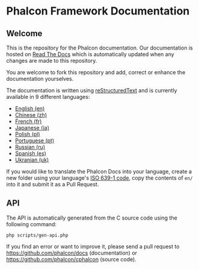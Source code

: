 # Phalcon Framework Documentation



## Welcome

This is the repository for the Phalcon documentation. Our documentation is
hosted on [Read The Docs](http://www.readthedocs.org) which is automatically
updated when any changes are made to this repository.

You are welcome to fork this repository and add, correct or enhance the
documentation yourselves.

The documentation is written using [reStructuredText](http://sphinx.pocoo.org/rest.html) and is currently available in 9 different languages:

* [English (en)](https://docs.phalconphp.com/en/latest/index.html)
* [Chinese (zh)](https://docs.phalconphp.com/zh/latest/index.html)
* [French (fr)](https://docs.phalconphp.com/fr/latest/index.html)
* [Japanese (ja)](https://docs.phalconphp.com/ja/latest/index.html)
* [Polish (pl)](https://docs.phalconphp.com/pl/latest/index.html)
* [Portuguese (pt)](https://docs.phalconphp.com/pt/latest/index.html)
* [Russian (ru)](https://docs.phalconphp.com/ru/latest/index.html)
* [Spanish (es)](https://docs.phalconphp.com/es/latest/index.html)
* [Ukranian (uk)](https://docs.phalconphp.com/uk/latest/index.html)

If you would like to translate the Phalcon Docs into your language, create a new folder using your language's [ISO 639-1 code](https://en.wikipedia.org/wiki/List_of_ISO_639-1_codes), copy the contents of `en/` into it and submit it as a Pull Request.



## API

The API is automatically generated from the C source code using the following command:

    php scripts/gen-api.php

If you find an error or want to improve it, please send a pull request to https://github.com/phalcon/docs (documentation) or https://github.com/phalcon/cphalcon (source code).
